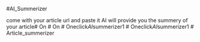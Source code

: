 #AI_Summerizer

come with your article url and paste it AI will provide you the summery of your article#   O n  
 #   O n  
 #   O n e c l i c k _ A I _ s u m m e r i z e r 1  
 #   O n e c l i c k _ A I _ s u m m e r i z e r 1  
 #   A r t i c l e _ s u m m e r i z e r  
 